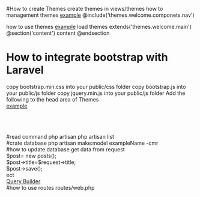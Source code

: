 #How to create Themes
create themes in views/themes
how to management themes
 <a href="https://github.com/bird2477/laravel/blob/master/resources/views/themes/welcome/main.blade.php" >example<a>
@include('themes.welcome.componets.nav')

how to use themes
<a href="https://github.com/bird2477/laravel/blob/master/resources/views/index.blade.php" >example<a>
load themes
extends('themes.welcome.main')
@section('content')
content 
@endsection

# How to integrate bootstrap with Laravel
copy bootstrap.min.css into your public/css folder
copy bootstrap.js into your public/js folder
copy jquery.min.js into your public/js folder
Add the following to the head area of Themes<br>
 <a href="https://github.com/bird2477/laravel/blob/master/resources/views/themes/welcome/main.blade.php" >example</a><br>
 <script src="{{ asset('js/jquery.min.js') }}"></script><br>
 <script src="{{ asset('js/bootstrap.js') }}"></script><br>
 <link href="{{ asset('css/bootstrap.css') }}" rel="stylesheet"><br>
#read command php artisan
php  artisan list <br>
#crate database 
php  artisan make:model exampleName -cmr <br>
#how to update database
get data from request <br>
$post= new posts(); <br>
$post->title=$request->title; <br>
$post->save(); <br>
ect  <br>
<a href="https://laravel.com/docs/5.6/queries" > Query Builder</a><br>
#how to use routes
routes/web.php<br>


